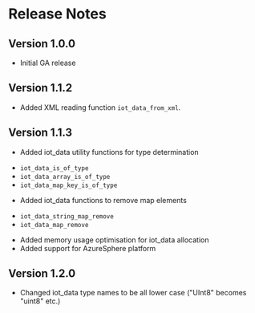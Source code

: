 # Release Notes

## Version 1.0.0

- Initial GA release

## Version 1.1.2

- Added XML reading function `iot_data_from_xml`.

## Version 1.1.3

- Added iot_data utility functions for type determination

* `iot_data_is_of_type`
* `iot_data_array_is_of_type`
* `iot_data_map_key_is_of_type`

- Added iot_data functions to remove map elements

* `iot_data_string_map_remove`
* `iot_data_map_remove`

- Added memory usage optimisation for iot_data allocation
- Added support for AzureSphere platform

## Version 1.2.0

- Changed iot_data type names to be all lower case ("UInt8" becomes "uint8" etc.)